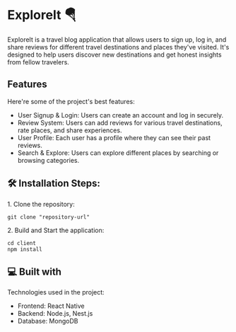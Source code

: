 <h1 align="left" id="title">ExploreIt 🪂</h1>

<p id="description">ExploreIt is a travel blog application that allows users to sign up, log in, and share reviews for different travel destinations and places they've visited. It's designed to help users discover new destinations and get honest insights from fellow travelers.</p>

  
  
<h2>Features</h2>

Here're some of the project's best features:

*   User Signup & Login: Users can create an account and log in securely.
*   Review System: Users can add reviews for various travel destinations, rate places, and share experiences.
*   User Profile: Each user has a profile where they can see their past reviews.
*   Search & Explore: Users can explore different places by searching or browsing categories.


<h2>🛠️ Installation Steps:</h2>

<p>1. Clone the repository:</p>

```
git clone "repository-url"
```

<p>2. Build and Start the application:</p>

```
cd client
npm install
```

  
  
<h2>💻 Built with</h2>

Technologies used in the project:

*   Frontend: React Native
*   Backend: Node.js, Nest.js
*   Database: MongoDB
